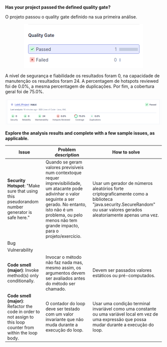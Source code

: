 **Has your project passed the defined quality gate?**

O projeto passou o quality gate definido na sua primeira análise.

<p align="center">
    <img src="img/qualitygatelab6_1.png">
</p>

A nível de segurança e fiabilidade os resultados foram 0, na capacidade de manutenção os resultados foram 24.
A percentagem de hotspots reviewed foi de 0.0%, a mesma percentagem de duplicações.
Por fim, a cobertura geral foi de 75.0%.

<p align="center">
    <img src="img/analisegerallab6_1.png">
</p>

**Explore the analysis results and complete with a few sample issues, as applicable.**

| Issue | Problem description | How to solve |
| ----- | ------------------- | ------------ |
| **Security Hotspot**: "Make sure that using this pseudorandom number generator is safe here." | Quando se geram valores previsíveis num contextoque requer imprevisibilidade, um atacante pode adivinhar o valor seguinte a ser gerado. No entanto, isto não é um problema, ou pelo menos não tem grande impacto, para o projeto/exercício. |  Usar um gerador de números aleatórios forte criptograficamente como a biblioteca "java.security.SecureRandom" ou usar valores gerados aleatoriamente apenas uma vez. |
| Bug |   |   |
| Vulnerability |   |   |
| **Code smell (major)**: Invoke method(s) only conditionally. |  Invocar o método não faz nada mas, mesmo assim, os argumentos devem ser avaliados antes do método ser chamado. | Devem ser passados valores estáticos ou pré-computados. |
| **Code smell (major)**: Refactor the code in order to not assign to this loop counter from within the loop body. | O contador do loop deve ser testado com um valor invariante que não muda durante a execução do loop.| Usar uma condição terminal invariável como uma constante ou uma variável local em vez de uma expressão que possa mudar durante a execução do loop.|